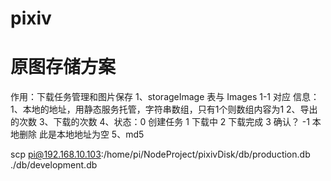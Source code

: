 # pixiv

# 原图存储方案
作用：下载任务管理和图片保存
1、storageImage 表与 Images 1-1 对应
    信息：
        1、本地的地址，用静态服务托管，字符串数组，只有1个则数组内容为1
        2、导出的次数
        3、下载的次数
        4、状态：0 创建任务 1 下载中 2 下载完成 3 确认？  -1 本地删除 此是本地地址为空
        5、md5 

scp pi@192.168.10.103:/home/pi/NodeProject/pixivDisk/db/production.db ./db/development.db